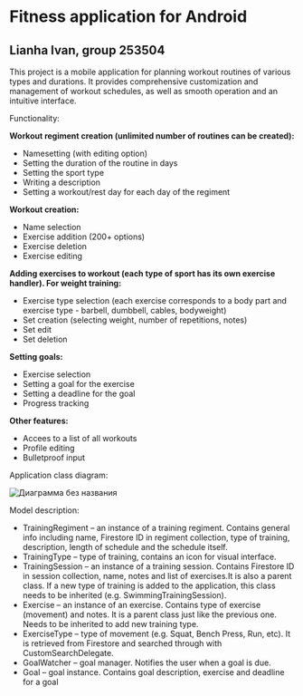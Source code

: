 # Fitness application for Android
## Lianha Ivan, group 253504

This project is a mobile application for planning workout routines of various types and durations. It provides comprehensive customization and management of workout schedules, as well as smooth operation and an intuitive interface.

Functionality:

**Workout regiment creation (unlimited number of routines can be created):**
+ Namesetting (with editing option)
+ Setting the duration of the routine in days
+ Setting the sport type
+ Writing a description
+ Setting a workout/rest day for each day of the regiment

**Workout creation:**
+ Name selection
+ Exercise addition (200+ options)
+ Exercise deletion
+ Exercise editing

**Adding exercises to workout (each type of sport has its own exercise handler). For weight training:**
+ Exercise type selection (each exercise corresponds to a body part and exercise type - barbell, dumbbell, cables, bodyweight)
+ Set creation (selecting weight, number of repetitions, notes)
+ Set edit
+ Set deletion

**Setting goals:**
+ Exercise selection
+ Setting a goal for the exercise
+ Setting a deadline for the goal
+ Progress tracking

**Other features:**
+ Accees to a list of all workouts
+ Profile editing
+ Bulletproof input

Application class diagram:

![Диаграмма без названия](https://github.com/squizziee/fitness-app/assets/50028911/40e2c6ba-6123-41ab-a240-2c1c1128d39a)


Model description:
+ TrainingRegiment – an instance of a training regiment. Contains general info including name, Firestore ID in regiment collection, type of training, description, length of schedule and the schedule itself.
+ TrainingType – type of training, contains an icon for visual interface.
+ TrainingSession – an instance of a training session. Contains Firestore ID in session collection, name, notes and list of exercises.It is also a parent class. If a new type of training is added to the application, this class needs to be inherited (e.g. SwimmingTrainingSession).
+ Exercise – an instance of an exercise. Contains type of exercise (movement) and notes. It is a parent class just like the previous one. Needs to be inherited to add new training type.
+ ExerciseType – type of movement (e.g. Squat, Bench Press, Run, etc). It is retrieved from Firestore and searched through with CustomSearchDelegate.
+ GoalWatcher – goal manager. Notifies the user when a goal is due.
+ Goal – goal instance. Contains goal description, exercise and deadline for a goal

